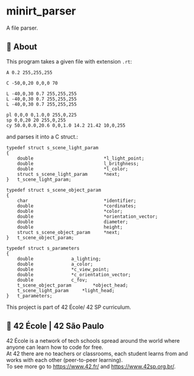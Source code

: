# minirt_parser
A file parser.

## 🧐 About
This program takes a given file with extension `.rt`:
```
A 0.2 255,255,255

C -50,0,20 0,0,0 70

L -40,0,30 0.7 255,255,255
L -40,0,30 0.7 255,255,255
L -40,0,30 0.7 255,255,255

pl 0,0,0 0,1.0,0 255,0,225
sp 0,0,20 20 255,0,255
cy 50.0,0.0,20.6 0,0,1.0 14.2 21.42 10,0,255
```
and parses it into a C struct.:
```
typedef struct s_scene_light_param
{
	double                        	*l_light_point;
	double                        	l_britghness;
	double                        	*l_color;
	struct s_scene_light_param    	*next;
}	t_scene_light_param;

typedef struct s_scene_object_param
{
	char                          	*identifier;
	double                        	*cordinates;
	double                        	*color;
	double                        	*orientation_vector;
	double                        	diameter;
	double                        	height;
	struct s_scene_object_param   	*next;
}	t_scene_object_param;

typedef struct s_parameters
{
	double				a_lighting;
	double				a_color;
	double				*c_view_point;
	double				*c_orientation_vector;
	double				c_fov;
	t_scene_object_param		*object_head;
	t_scene_light_param		*light_head;
}	t_parameters;
```
This project is part of 42 École/ 42 SP curriculum.

## 🏫 42 École | 42 São Paulo
42 École is a network of tech schools spread around the world where anyone can learn how to code for free.\
At 42 there are no teachers or classrooms, each student learns from and works with each other (peer-to-peer learning).\
To see more go to https://www.42.fr/ and https://www.42sp.org.br/.
